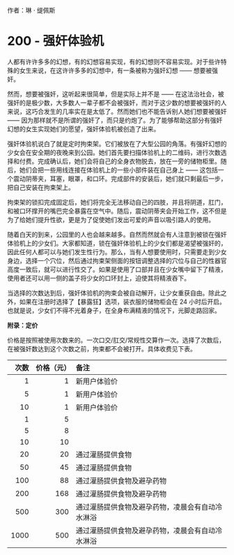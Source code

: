 作者：琳 · 缇佩斯

# 200 - 强奸体验机
人都有许许多多的幻想，有的幻想容易实现，有的幻想则不容易实现。对于些许特殊的女生来说，在这许许多多的幻想中，有一条被称为强奸幻想 —— 想要被强奸。

然而，想要被强奸，这听起来很简单，但是实际上并不是 —— 在这法治社会，被强奸的是极少数，大多数人一辈子都不会被强奸，而对于这少数的想要被强奸的人来说，这巧合发生的几率实在是太低了。然而她们也不能告诉别人她们想要被强奸 —— 因为那样就不是所谓的强奸了，而只是约炮了。为了能够帮助这部分有强奸幻想的女生实现她们的愿望，强奸体验机被创造了出来。

强奸体验机说白了就是定时拘束架。它们被放在了大型公园的角落。有强奸幻想的少女会在安全期的夜晚来到公园。她们首先要扫描体验机上的二维码，进行次数选择和付费。完成确认后，她们会将自己的全身衣物脱去，放在一旁的储物柜里。随后，她们会把一些用线连接在体验机上的一些小部件装在自己身上 —— 这包括一个震动阴蒂夹，耳塞，眼罩，和口环。完成部件的安装后，她们就只剩最后一步，把自己安装在拘束架上。

拘束架的锁扣完成固定后，她们将完全无法移动自己的四肢，并且将阴道，肛门，和被口环撑开的嘴巴完全暴露在空气中。随后，震动阴蒂夹会开始工作，这不但是为了给她们提升性欲，更是为了促使她们发出可爱的声音以吸引路人的使用。

随着白天的到来，公园里的人也会越来越多。自然而然就会有人注意到被锁在强奸体验机上的少女们。大家都知道，锁在强奸体验机上的少女们都是渴望被强奸的，因此任何人都可以与她们发生性行为。那么，当有人想要使用时，只需要走到少女身边，选择一个穴位，然后通过拘束架侧面的按钮调整选择的穴位与自己的性器官高度一致后，就可以进行性交了。如果是使用了口部并且在少女嘴中留下了精液，使用者还可以用一侧的盖子将少女的口环封上，迫使其将精液吞下。

当选择的次数达到后，强奸体验机的拘束会被自动解开，让少女重获自由。除此之外，如果在注册时选择了【暴露狂】选项，装衣服的储物柜会在 24 小时后开启。也就是说，少女们不得不光着身子，在全身布满精液的情况下，光脚走路回家。

**附录：定价**

价格是按照被使用次数来的。一次口交/肛交/常规性交算作一次。选择了次数后，在被强奸数达到这个次数之前，拘束都不会被打开。具体收费见下表。

| 次数 | 价格（元） | 备注 |
| ---:| ---:|:--- |
| 1 | 1 | 新用户体验价 |
| 5 | 1 | 新用户体验价 |
| 10 | 1 | 新用户体验价 |
| 1 | 5 | |
| 5 | 8 | |
| 10 | 10 | |
| 20 | 20 | 通过灌肠提供食物 |
| 50 | 45 | 通过灌肠提供食物 |
| 100 | 88 | 通过灌肠提供食物及避孕药物 |
| 200 | 168 | 通过灌肠提供食物及避孕药物 |
| 500 | 300 | 通过灌肠提供食物及避孕药物，凌晨会有自动冷水淋浴 |
| 1000 | 500 | 通过灌肠提供食物及避孕药物，凌晨会有自动冷水淋浴 |
